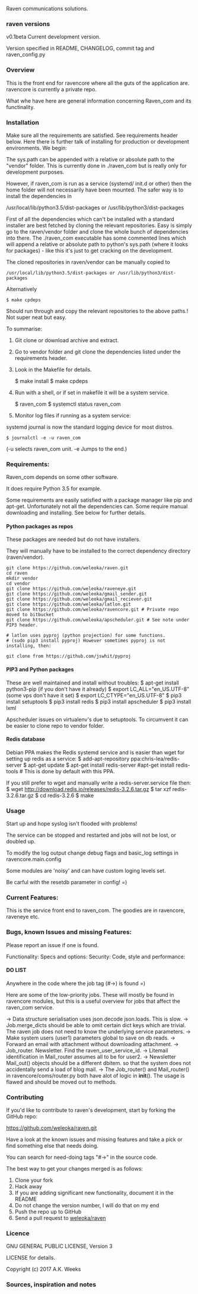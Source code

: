 
Raven communications solutions.



### raven versions

v0.1beta Current development version.

Version specified in README, CHANGELOG, commit tag and raven_config.py




### Overview

This is the front end for ravencore where all the guts of the application are. ravencore is currently a private repo.

What whe have here are general information concerning Raven_com and its functinality.






### Installation
Make sure all the requirements are satisfied. See requirements header below. Here there is further talk of installing for production or development environments. We begin:

The sys.path can be appended with a relative or absolute path to the "vendor" folder.
This is currently done in ./raven_com but is really only for development purposes.

However, if raven_com is run as a service (systemd/ init.d or other) then the home folder 
will not necessarily have been mounted. The safer way is to install the dependencies in 

/usr/local/lib/python3.5/dist-packages or /usr/lib/python3/dist-packages

First of all the dependencies which can't be installed with a standard installer are best fetched by cloning the relevant repositories. Easy is simply go to the raven/vendor folder and clone the whole bunch of dependencies into there. The ./raven_com executable has some commented lines which will append a relative or absolute path to python's sys.path (where it looks for packages) - like this it's just to get cracking on the development. 

The cloned repositories in raven/vendor can be manually copied to 

    /usr/local/lib/python3.5/dist-packages or /usr/lib/python3/dist-packages

Alternatively 
    
    $ make cpdeps

Should run through and copy the relevant repositories to the above paths.! Not super neat but easy.


To summarise:

1. Git clone or download archive and extract.

3. Go to vendor folder and git clone the dependencies listed under the requirements header.

2. Look in the Makefile for details.

    $ make install
    $ make cpdeps


3. Run with a shell, or if set in makefile it will be a system service.

    $ raven_com
    $ systemctl status raven_com

4. Monitor log files if running as a system service:

systemd journal is now the standard logging device for most distros.

    $ journalctl -e -u raven_com

(-u selects raven_com unit. -e Jumps to the end.)


### Requirements:

Raven_com depends on some other software.

It does require Python 3.5 for example. 

Some requirements are easily satisfied with a package manager like pip and apt-get. Unfortunately not all the dependencies can. Some require manual downloading and installing. See below for further details.




#### Python packages as repos
These packages are needed but do not have installers.

They will manually have to be installed to the correct dependency directory (raven/vendor).


    git clone https://github.com/weleoka/raven.git
    cd raven
    mkdir vendor
    cd vendor
    git clone https://github.com/weleoka/raveneye.git
    git clone https://github.com/weleoka/gmail_sender.git
    git clone https://github.com/weleoka/gmail_reciever.git
    git clone https://github.com/weleoka/latlon.git
    git clone https://github.com/weleoka/ravencore.git # Private repo moved to bitbucket
    git clone https://github.com/weleoka/apscheduler.git # See note under PIP3 header.

    # latlon uses pyproj (python projection) for some functions.
    # (sudo pip3 install pyproj) However sometimes pyproj is not installing, then:
    
    git clone from https://github.com/jswhit/pyproj


#### PIP3 and Python packages
These are well maintained and install without troubles:
    $ apt-get install python3-pip (if you don't have it already)
    $ export LC_ALL="en_US.UTF-8" (some vps don't have it set)
    $ export LC_CTYPE="en_US.UTF-8"
    $ pip3 install setuptools
    $ pip3 install redis
    $ pip3 install apscheduler
    $ pip3 install lxml


Apscheduler issues on virtualenv's due to setuptools. To circumvent it can be easier to clone repo to vendor folder.



#### Redis database
Debian PPA makes the Redis systemd service and is easier than wget for setting up redis as a service:
    $ add-apt-repository ppa:chris-lea/redis-server
    $ apt-get update
    $ apt-get install redis-server
    #apt-get install redis-tools # This is done by default with this PPA.

If you still prefer to wget and manually write a redis-server.service file then:
    $ wget http://download.redis.io/releases/redis-3.2.6.tar.gz
    $ tar xzf redis-3.2.6.tar.gz
    $ cd redis-3.2.6
    $ make


### Usage

Start up and hope syslog isn't flooded with problems!

The service can be stopped and restarted and jobs will not be lost, or doubled up.

To modify the log output change debug flags and basic_log settings in ravencore.main.config

Some modules are 'noisy' and can have custom loging levels set.

Be carful with the resetdb parameter in config! =)





### Current Features:

This is the service front end to raven_com. The goodies are in ravencore, raveneye etc.



### Bugs, known Issues and missing Features:

Please report an issue if one is found.

Functionality:
Specs and options:
Security:
Code, style and performance:



#### DO LIST

Anywhere in the code where the job tag (#->) is found =)


Here are some of the low-priority jobs. These will mostly be found in ravencore modules,
but this is a useful overview for jobs that affect the raven_com service.

-> Data structure serialisation uses json.decode json.loads. This is slow.
-> Job.merge_dicts should be able to omit certain dict keys which are trivial. The raven job does not need to know the underlying service parameters.
-> Make system users (user1) parameters global to save on db reads.
-> Forward an email with attachment without downloading attachment.
-> Job_router. Newsletter. Find the raven_user_service_id.
-> Litemail identification in Mail_router assumes all to be for user2.
-> Newsletter Mail_out() objects should be a different dbitem. so that the system does not accidentally send a load of blog mail.
-> The Job_router() and Mail_router() in ravencore/coms/router.py both have alot of logic in __init__(). The usage is flawed and should be moved out to methods.




### Contributing

If you'd like to contribute to raven's development, start by forking the GitHub repo:

https://github.com/weleoka/raven.git

Have a look at the known issues and missing features and take a pick or find something else that needs doing.

You can search for need-doing tags "#->" in the source code.

The best way to get your changes merged is as follows:

1. Clone your fork
2. Hack away
3. If you are adding significant new functionality, document it in the README
4. Do not change the version number, I will do that on my end
5. Push the repo up to GitHub
6. Send a pull request to [weleoka/raven](https://github.com/weleoka/raven)




### Licence

GNU GENERAL PUBLIC LICENSE, Version 3


LICENSE for details.

Copyright (c) 2017 A.K. Weeks




### Sources, inspiration and notes



